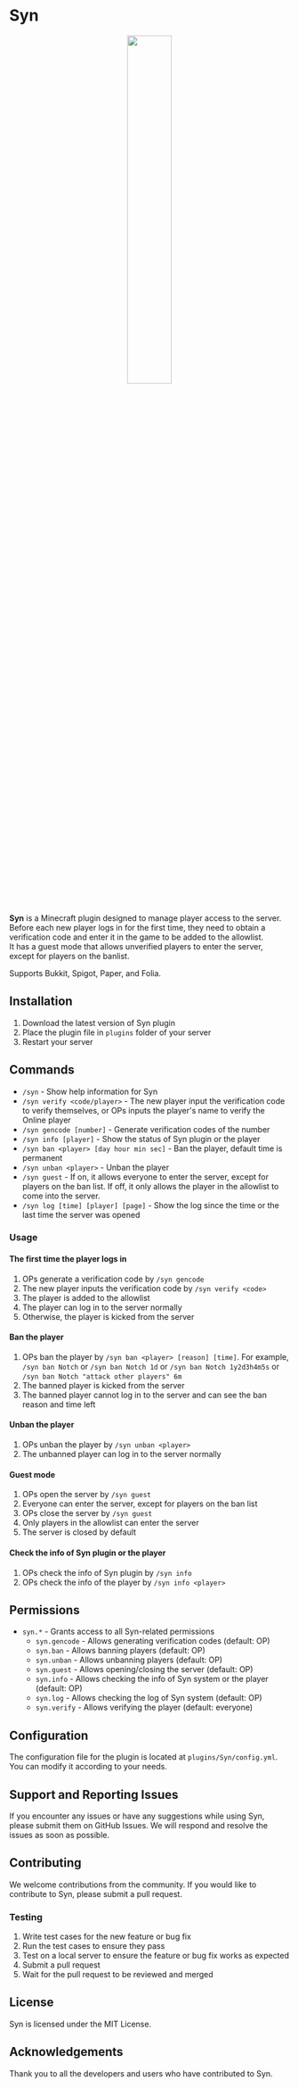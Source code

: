# Syn

<p align="center">
  <img width="40%" src="https://raw.githubusercontent.com/rock-mc/Syn/main/images/logo.png">
</p>

**Syn** is a Minecraft plugin designed to manage player access to the server.  
Before each new player logs in for the first time, they need to obtain a verification code and enter it in the game to
be added to the allowlist.  
It has a guest mode that allows unverified players to enter the server, except for players on the banlist.

Supports Bukkit, Spigot, Paper, and Folia.

## Installation

1. Download the latest version of Syn plugin
2. Place the plugin file in `plugins` folder of your server
3. Restart your server

## Commands

* `/syn` - Show help information for Syn
* `/syn verify <code/player>` - The new player input the verification code to verify themselves, or OPs inputs the
  player's name to verify the Online player
* `/syn gencode [number]` - Generate verification codes of the number
* `/syn info [player]` - Show the status of Syn plugin or the player
* `/syn ban <player> [day hour min sec]` - Ban the player, default time is permanent
* `/syn unban <player>` - Unban the player
* `/syn guest` - If on, it allows everyone to enter the server, except for players on the ban list.
  If off, it only allows the player in the allowlist to come into the server.
* `/syn log [time] [player] [page]` - Show the log since the time or the last time the server was opened

### Usage

#### The first time the player logs in

1. OPs generate a verification code by `/syn gencode`
2. The new player inputs the verification code by `/syn verify <code>`
3. The player is added to the allowlist
4. The player can log in to the server normally
5. Otherwise, the player is kicked from the server

#### Ban the player

1. OPs ban the player by `/syn ban <player> [reason] [time]`. For example, `/syn ban Notch` or `/syn ban Notch 1d` or `/syn ban Notch 1y2d3h4m5s` or `/syn ban Notch "attack other players" 6m`
2. The banned player is kicked from the server
3. The banned player cannot log in to the server and can see the ban reason and time left

#### Unban the player

1. OPs unban the player by `/syn unban <player>`
2. The unbanned player can log in to the server normally

#### Guest mode

1. OPs open the server by `/syn guest`
2. Everyone can enter the server, except for players on the ban list
3. OPs close the server by `/syn guest`
4. Only players in the allowlist can enter the server
5. The server is closed by default

#### Check the info of Syn plugin or the player

1. OPs check the info of Syn plugin by `/syn info`
2. OPs check the info of the player by `/syn info <player>`

## Permissions

* `syn.*` - Grants access to all Syn-related permissions
    * `syn.gencode` - Allows generating verification codes (default: OP)
    * `syn.ban` - Allows banning players (default: OP)
    * `syn.unban` - Allows unbanning players (default: OP)
    * `syn.guest` - Allows opening/closing the server (default: OP)
    * `syn.info` - Allows checking the info of Syn system or the player (default: OP)
    * `syn.log` - Allows checking the log of Syn system (default: OP)
    * `syn.verify` - Allows verifying the player (default: everyone)

## Configuration

The configuration file for the plugin is located at `plugins/Syn/config.yml`. You can modify it according to your
needs.

## Support and Reporting Issues

If you encounter any issues or have any suggestions while using Syn, please submit them on GitHub Issues. We will
respond and resolve the issues as soon as possible.

## Contributing

We welcome contributions from the community. If you would like to contribute to Syn, please submit a pull
request.

### Testing

1. Write test cases for the new feature or bug fix
2. Run the test cases to ensure they pass
3. Test on a local server to ensure the feature or bug fix works as expected
4. Submit a pull request
5. Wait for the pull request to be reviewed and merged

## License

Syn is licensed under the MIT License.

## Acknowledgements

Thank you to all the developers and users who have contributed to Syn.